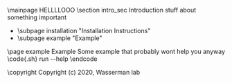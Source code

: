 \mainpage HELLLLOOO
\section intro_sec Introduction
stuff about something important

 - \subpage installation "Installation Instructions"
 - \subpage example "Example"


 \page example Example
 Some example that probably wont help you anyway 
 \code{.sh}
 run --help 
 \endcode 


 \copyright Copyright (c) 2020, Wasserman lab
